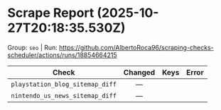 # Scrape Report (2025-10-27T20:18:35.530Z)

Group: `seo`  |  Run: https://github.com/AlbertoRoca96/scraping-checks-scheduler/actions/runs/18854664215

| Check | Changed | Keys | Error |
|---|:---:|:--|:--|
| `playstation_blog_sitemap_diff` | — |  |  |
| `nintendo_us_news_sitemap_diff` | — |  |  |
